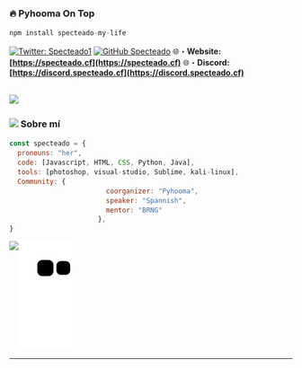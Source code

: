 ### 🔥 Pyhooma On Top

```js
npm install specteado-my-life
```

[![Twitter: Specteado1](https://img.shields.io/twitter/follow/ThaiiBraga?style=social)](https://twitter.com/Specteado1)
[![GitHub Specteado](https://img.shields.io/github/followers/thaiane?label=follow&style=social)](https://github.com/Specteado)
🌐・**Website: [https://specteado.cf](https://specteado.cf)**
🌐・**Discord: [https://discord.specteado.cf](https://discord.specteado.cf)**

<br>
<a href="https://github.com/Specteado">
  <img src="https://github-readme-stats.vercel.app/api/top-langs/?username=Specteado&langs_count=3&theme=dark">
</a>

### <img src="https://media.giphy.com/media/VgCDAzcKvsR6OM0uWg/giphy.gif" width="50"> Sobre mí

```javascript
const specteado = {
  pronouns: "her",
  code: [Javascript, HTML, CSS, Python, Java],
  tools: [photoshop, visual-studio, Sublime, kali-linux],
  Community: {
                        coorganizer: "Pyhooma",
                        speaker: "Spannish",
                        mentor: "BRNG"
                      },
}
```
<div align="left">
  <a href="https://discord.com/users/715155658055352360">
    <img src="https://lanyard-profile-readme.vercel.app/api/715155658055352360?animated=true" align="left" height="205">
  </a>
</div>
<a href="https://specteado.cf" target="_blank"><img src="https://github.com/rafaballerini/rafaballerini/blob/output/github-contribution-grid-snake.svg" alt="sneke"></a>

---
